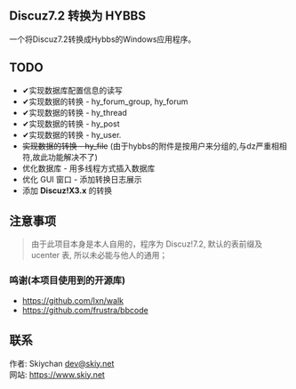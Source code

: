 Discuz7.2 转换为 HYBBS
------
一个将Discuz7.2转换成Hybbs的Windows应用程序。

## TODO
- ✔实现数据库配置信息的读写
- ✔实现数据的转换 - hy_forum_group, hy_forum  
- ✔实现数据的转换 - hy_thread
- ✔实现数据的转换 - hy_post
- ✔实现数据的转换 - hy_user.
- <del>实现数据的转换 - hy_file</del> (由于hybbs的附件是按用户来分组的,与dz严重相相符,故此功能解决不了)
- 优化数据库 - 用多线程方式插入数据库
- 优化 GUI 窗口 - 添加转换日志展示
- 添加 **Discuz!X3.x** 的转换

## 注意事项
> 由于此项目本身是本人自用的，程序为 Discuz!7.2, 默认的表前缀及 ucenter 表, 所以未必能与他人的通用；
> 

### 鸣谢(本项目使用到的开源库)
- https://github.com/lxn/walk   
- https://github.com/frustra/bbcode


## 联系
作者: Skiychan <dev@skiy.net>   
网站: https://www.skiy.net